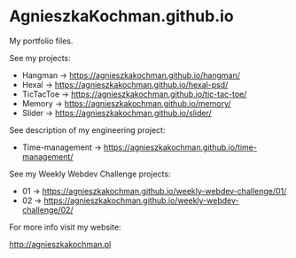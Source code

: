 # AgnieszkaKochman.github.io

My portfolio files.

See my projects:
- Hangman -> https://agnieszkakochman.github.io/hangman/
- Hexal -> https://agnieszkakochman.github.io/hexal-psd/
- TicTacToe -> https://agnieszkakochman.github.io/tic-tac-toe/
- Memory -> https://agnieszkakochman.github.io/memory/
- Slider -> https://agnieszkakochman.github.io/slider/

See description of my engineering project:
- Time-management -> https://agnieszkakochman.github.io/time-management/

See my Weekly Webdev Challenge projects:
- 01 -> https://agnieszkakochman.github.io/weekly-webdev-challenge/01/
- 02 -> https://agnieszkakochman.github.io/weekly-webdev-challenge/02/

For more info visit my website:

http://agnieszkakochman.pl

